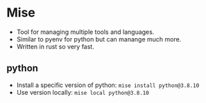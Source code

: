 # Mise

- Tool for managing multiple tools and languages.
- Similar to pyenv for python but can manange much more.
- Written in rust so very fast.

## python
- Install a specific version of python: `mise install python@3.8.10`
- Use version locally: `mise local python@3.8.10`
